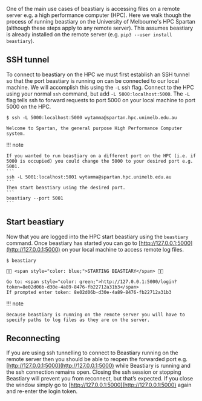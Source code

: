 
One of the main use cases of beastiary is accessing files on a remote server e.g. a high performance computer (HPC). Here we walk though the process of running beastiary on the University of Melbourne's HPC Spartan (although these steps apply to any remote server). This assumes beastiary is already installed on the remote server (e.g. `pip3 --user install beastiary`). 

## SSH tunnel

To connect to beastiary on the HPC we must first establish an SSH tunnel so that the port beastiary is running on can be connected to our local machine. We will accomplish this using the `-L` ssh flag. Connect to the HPC using your normal `ssh` command, but add `-L 5000:localhost:5000`. The `-L` flag tells ssh to forward requests to port 5000 on your local machine to port 5000 on the HPC. 

<div class="termy">

```console
$ ssh -L 5000:localhost:5000 wytamma@spartan.hpc.unimelb.edu.au

Welcome to Spartan, the general purpose High Performance Computer system.
```

</div>


!!! note
    
    If you wanted to run beastiary on a different port on the HPC (i.e. if 5000 is occupied) you could change the 5000 to your desired port e.g. 5001. 
    ```
    ssh -L 5001:localhost:5001 wytamma@spartan.hpc.unimelb.edu.au
    ```
    Then start beastiary using the desired port.
    ```
    beastiary --port 5001
    ```



## Start beastiary 

Now that you are logged into the HPC start beastiary using the `beastiary` command. Once beastiary has started you can go to [http://127.0.0.1:5000](http://127.0.0.1:5000) on your local machine to access remote log files. 

<div class="termy">

```console
$ beastiary

🐙🐁 <span style="color: blue;">STARTING BEASTIARY</span> 🐁🐙

Go to: <span style="color: green;">http://127.0.0.1:5000/login?token=8e02d06b-d30e-4a89-8476-fb22712a31b3</span>
If prompted enter token: 8e02d06b-d30e-4a89-8476-fb22712a31b3
```

</div>


!!! note

    Because beastiary is running on the remote server you will have to specify paths to log files as they are on the server. 


## Reconnecting 

If you are using ssh tunnelling to connect to Beastiary running on the remote server then you should be able to reopen the forwarded port e.g. [http://127.0.0.1:5000](http://127.0.0.1:5000) while Beastiary is running and the ssh connection remains open. Closing the ssh session or stopping Beastiary will prevent you from reconnect, but that’s expected. If you close the window simply go to [http://127.0.0.1:5000](http://127.0.0.1:5000) again and re-enter the login token.

